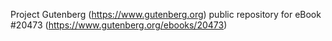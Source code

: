 Project Gutenberg (https://www.gutenberg.org) public repository for eBook #20473 (https://www.gutenberg.org/ebooks/20473)
